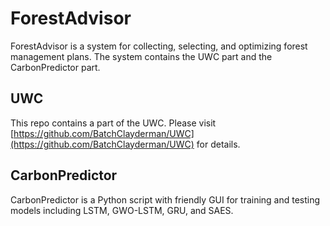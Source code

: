 # ForestAdvisor

ForestAdvisor is a system for collecting, selecting, and optimizing forest management plans. The system contains the UWC part and the CarbonPredictor part. 

## UWC

This repo contains a part of the UWC. Please visit [https://github.com/BatchClayderman/UWC](https://github.com/BatchClayderman/UWC) for details. 

## CarbonPredictor

CarbonPredictor is a Python script with friendly GUI for training and testing models including LSTM, GWO-LSTM, GRU, and SAES. 
